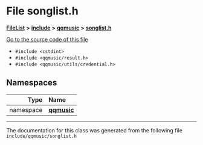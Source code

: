 

# File songlist.h



[**FileList**](files.md) **>** [**include**](dir_d44c64559bbebec7f509842c48db8b23.md) **>** [**qqmusic**](dir_d63c0418b33b823a308efea67b8f3df2.md) **>** [**songlist.h**](songlist_8h.md)

[Go to the source code of this file](songlist_8h_source.md)



* `#include <cstdint>`
* `#include <qqmusic/result.h>`
* `#include <qqmusic/utils/credential.h>`













## Namespaces

| Type | Name |
| ---: | :--- |
| namespace | [**qqmusic**](namespaceqqmusic.md) <br> |





















































------------------------------
The documentation for this class was generated from the following file `include/qqmusic/songlist.h`

